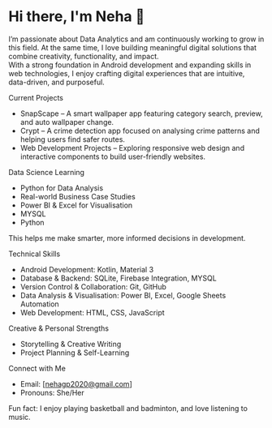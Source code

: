 # Hi there, I'm Neha 👋

I’m passionate about Data Analytics and am continuously working to grow in this field. At the same time, I love building meaningful digital solutions that combine creativity, functionality, and impact.  
With a strong foundation in Android development and expanding skills in web technologies, I enjoy crafting digital experiences that are intuitive, data-driven, and purposeful.

Current Projects

- SnapScape – A smart wallpaper app featuring category search, preview, and auto wallpaper change.  
- Crypt – A crime detection app focused on analysing crime patterns and helping users find safer routes.  
- Web Development Projects – Exploring responsive web design and interactive components to build user-friendly websites.  

Data Science Learning

- Python for Data Analysis  
- Real-world Business Case Studies  
- Power BI & Excel for Visualisation
- MYSQL
- Python   

This helps me make smarter, more informed decisions in development.

Technical Skills

- Android Development: Kotlin, Material 3  
- Database & Backend: SQLite, Firebase Integration, MYSQL  
- Version Control & Collaboration: Git, GitHub  
- Data Analysis & Visualisation: Power BI, Excel, Google Sheets Automation  
- Web Development: HTML, CSS, JavaScript  

Creative & Personal Strengths

- Storytelling & Creative Writing  
- Project Planning & Self-Learning  

Connect with Me

- Email: [nehagp2020@gmail.com]  
- Pronouns: She/Her  

Fun fact: I enjoy playing basketball and badminton, and love listening to music.

